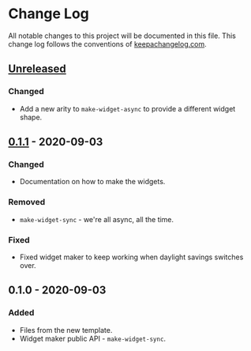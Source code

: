 # Change Log
All notable changes to this project will be documented in this file. This change log follows the conventions of [keepachangelog.com](http://keepachangelog.com/).

## [Unreleased]
### Changed
- Add a new arity to `make-widget-async` to provide a different widget shape.

## [0.1.1] - 2020-09-03
### Changed
- Documentation on how to make the widgets.

### Removed
- `make-widget-sync` - we're all async, all the time.

### Fixed
- Fixed widget maker to keep working when daylight savings switches over.

## 0.1.0 - 2020-09-03
### Added
- Files from the new template.
- Widget maker public API - `make-widget-sync`.

[Unreleased]: https://github.com/your-name/clojure-collections/compare/0.1.1...HEAD
[0.1.1]: https://github.com/your-name/clojure-collections/compare/0.1.0...0.1.1
